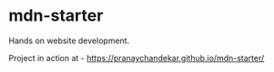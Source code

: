 # mdn-starter
Hands on website development.

Project in action at - https://pranaychandekar.github.io/mdn-starter/
